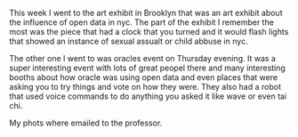This week I went to the art exhibit in Brooklyn that was an art exhibit about the influence of open data in nyc. The part of the exhibit I 
remember the most was the piece that had a clock that you turned and it would flash lights that showed an instance of sexual assualt or child
abbuse in nyc.

The other one I went to was oracles event on Thursday evening. It was a super interesting event with lots of great peopel there and many
interesting booths about how oracle was using open data and even places that were asking you to try things and vote on how they were.
They also had a robot that used voice commands to do anything you asked it like wave or even tai chi.

My phots where emailed to the professor.
